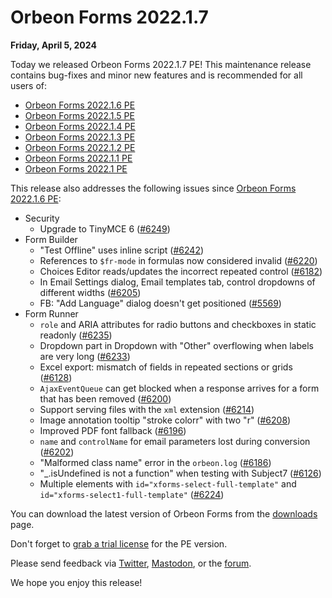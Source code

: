 # Orbeon Forms 2022.1.7

__Friday, April 5, 2024__

Today we released Orbeon Forms 2022.1.7 PE! This maintenance release contains bug-fixes and minor new features and is recommended for all users of:

- [Orbeon Forms 2022.1.6 PE](orbeon-forms-2022.1.6.md)
- [Orbeon Forms 2022.1.5 PE](orbeon-forms-2022.1.5.md)
- [Orbeon Forms 2022.1.4 PE](orbeon-forms-2022.1.4.md)
- [Orbeon Forms 2022.1.3 PE](orbeon-forms-2022.1.3.md)
- [Orbeon Forms 2022.1.2 PE](orbeon-forms-2022.1.2.md)
- [Orbeon Forms 2022.1.1 PE](orbeon-forms-2022.1.1.md)
- [Orbeon Forms 2022.1 PE](orbeon-forms-2022.1.md)

This release also addresses the following issues since [Orbeon Forms 2022.1.6 PE](orbeon-forms-2022.1.6.md):

- Security
    - Upgrade to TinyMCE 6 ([\#6249](https://github.com/orbeon/orbeon-forms/issues/6249))
- Form Builder
    - "Test Offline" uses inline script ([\#6242](https://github.com/orbeon/orbeon-forms/issues/6242))
    - References to `$fr-mode` in formulas now considered invalid ([\#6220](https://github.com/orbeon/orbeon-forms/issues/6220))
    - Choices Editor reads/updates the incorrect repeated control ([\#6182](https://github.com/orbeon/orbeon-forms/issues/6182))
    - In Email Settings dialog, Email templates tab, control dropdowns of different widths ([\#6205](https://github.com/orbeon/orbeon-forms/issues/6205))
    - FB: "Add Language" dialog doesn't get positioned ([\#5569](https://github.com/orbeon/orbeon-forms/issues/5569))
- Form Runner
    - `role` and ARIA attributes for radio buttons and checkboxes in static readonly ([\#6235](https://github.com/orbeon/orbeon-forms/issues/6235))
    - Dropdown part in Dropdown with "Other" overflowing when labels are very long ([\#6233](https://github.com/orbeon/orbeon-forms/issues/6233))
    - Excel export: mismatch of fields in repeated sections or grids ([\#6128](https://github.com/orbeon/orbeon-forms/issues/6128))
    - `AjaxEventQueue` can get blocked when a response arrives for a form that has been removed ([\#6200](https://github.com/orbeon/orbeon-forms/issues/6200))
    - Support serving files with the `xml` extension ([\#6214](https://github.com/orbeon/orbeon-forms/issues/6214))
    - Image annotation tooltip "stroke colorr" with two "r" ([\#6208](https://github.com/orbeon/orbeon-forms/issues/6208))
    - Improved PDF font fallback ([\#6196](https://github.com/orbeon/orbeon-forms/issues/6196))
    - `name` and `controlName` for email parameters lost during conversion ([\#6202](https://github.com/orbeon/orbeon-forms/issues/6202))
    - "Malformed class name" error in the `orbeon.log` ([\#6186](https://github.com/orbeon/orbeon-forms/issues/6186))
    - "_.isUndefined is not a function" when testing with Subject7 ([\#6126](https://github.com/orbeon/orbeon-forms/issues/6126))
    - Multiple elements with `id="xforms-select-full-template"` and `id="xforms-select1-full-template"` ([\#6224](https://github.com/orbeon/orbeon-forms/issues/6224))

You can download the latest version of Orbeon Forms from the [downloads](https://www.orbeon.com/download) page.

Don't forget to [grab a trial license](https://prod.orbeon.com/prod/fr/orbeon/register/new) for the PE version.

Please send feedback via [Twitter](https://twitter.com/orbeon), [Mastodon](https://mastodon.social/@orbeon), or the [forum](https://www.orbeon.com/community).

We hope you enjoy this release!
